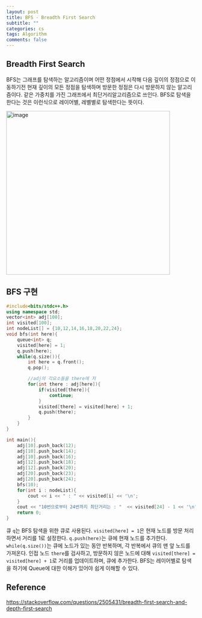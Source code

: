 ```yaml
---
layout: post
title: BFS - Breadth First Search
subtitle: ""
categories: cs
tags: Algorithm
comments: false
---
```


## Breadth First Search

BFS는 그래프를 탐색하는 알고리즘이며 어떤 정점에서 시작해 다음 깊이의 정점으로 이동하기전 현재 깊이의 모든 정점을 탐색하며 방문한 정점은 다시 방문하지 않는 알고리즘이다.
같은 가중치를 가진 그래프에서 최단거리알고리즘으로 쓰인다.
BFS로 탐색을 한다는 것은 이런식으로 레이어별, 레벨별로 탐색한다는 뜻이다.

<img width="435" alt="image" src="https://github.com/user-attachments/assets/462b7d11-611f-4bac-9ce4-460968508def">

## BFS 구현

```cpp
#include<bits/stdc++.h>
using namespace std;
vector<int> adj[100];
int visited[100];
int nodeList[] = {10,12,14,16,18,20,22,24};
void bfs(int here){
    queue<int> q;
    visited[here] = 1;
    q.push(here);
    while(q.size()){
        int here = q.front();
        q.pop();

        //adj의 각요소들을 there에 저
        for(int there : adj[here]){
            if(visited[there]){
                continue;
            }
            visited[there] = visited[here] + 1;
            q.push(there);
        }
    }
}

int main(){
    adj[10].push_back(12);
    adj[10].push_back(14);
    adj[10].push_back(16);
    adj[12].push_back(18);
    adj[12].push_back(20);
    adj[20].push_back(23);
    adj[20].push_back(24);
    bfs(10);
    for(int i : nodeList){
        cout << i << " : " << visited[i] << '\n';
    }
    cout << "10번으로부터 24번까지 최단거리는 : "  << visited[24] - 1 << '\n';
    return 0;
}
```

큐 `q`는 BFS 탐색을 위한 큐로 사용된다. `visited[here] = 1`은 현재 노드를 방문 처리하면서 거리를 1로 설정한다. 
`q.push(here)`는 큐에 현재 노드를 추가한다.
`while(q.size())`는 큐에 노드가 있는 동안 반복하며, 각 반복에서 큐의 맨 앞 노드를 가져온다.
인접 노드 `there`를 검사하고, 방문하지 않은 노드에 대해 `visited[there] = visited[here] + 1`로 거리를 업데이트하며, 큐에 추가한다.
BFS는 레이어별로 탐색을 하기에 Queue에 대한 이해가 있어야 쉽게 이해할 수 있다.



## Reference

<https://stackoverflow.com/questions/2505431/breadth-first-search-and-depth-first-search>